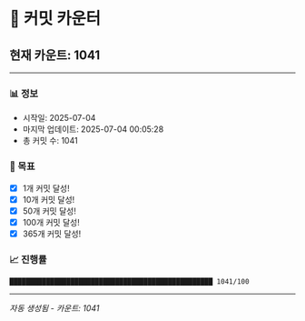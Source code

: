 # 🔢 커밋 카운터

## 현재 카운트: 1041

---

### 📊 정보
- 시작일: 2025-07-04
- 마지막 업데이트: 2025-07-04 00:05:28
- 총 커밋 수: 1041

### 🎯 목표
- [x] 1개 커밋 달성!
- [x] 10개 커밋 달성!
- [x] 50개 커밋 달성!
- [x] 100개 커밋 달성!
- [x] 365개 커밋 달성!

### 📈 진행률
```
██████████████████████████████████████████████████ 1041/100
```

---
*자동 생성됨 - 카운트: 1041*
